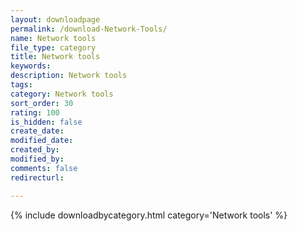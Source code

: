 ```yaml
---
layout: downloadpage
permalink: /download-Network-Tools/
name: Network tools
file_type: category
title: Network tools
keywords:
description: Network tools
tags:  
category: Network tools
sort_order: 30
rating: 100
is_hidden: false
create_date:
modified_date:
created_by:
modified_by:
comments: false
redirecturl:

---
```



 {% include downloadbycategory.html category='Network tools' %}
